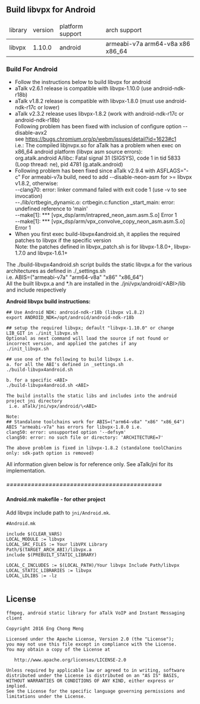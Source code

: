 ## Build libvpx for Android
####
<table>
<thead>
<tr><td>library</td><td>version</td><td>platform support</td><td>arch support</td></tr>
</thead>
<tr><td>libvpx</td><td>1.10.0</td><td>android</td><td>armeabi-v7a arm64-v8a x86 x86_64</td></tr>
</table>

### Build For Android
- Follow the instructions below to build libvpx for android
- aTalk v2.6.1 release is compatible with libvpx-1.10.0 (use android-ndk-r18b) <br/>
- aTalk v1.8.2 release is compatible with libvpx-1.8.0 (must use android-ndk-r17c or lower) <br/>
- aTalk v2.3.2 release uses libvpx-1.8.2 (work with android-ndk-r17c or android-ndk-r18b)<br/>
  Following problem has been fixed with inclusion of configure option --disable-avx2<br/>
  see <https://bugs.chromium.org/p/webm/issues/detail?id=1623#c1><br/>
  i.e.: The compiled libjnvpx.so for aTalk has a problem when exec on x86_64 android platform (libvpx asm source errors):<br/>
  org.atalk.android A/libc: Fatal signal 31 (SIGSYS), code 1 in tid 5833 (Loop thread: ne), pid 4781 (g.atalk.android)
- Following problem has been fixed since aTalk v2.9.4 with ASFLAGS="-c"
  For armeabi-v7a build, need to add --disable-neon-asm for >= libvpx v1.8.2, otherwise:<br/>
  --clang70: error: linker command failed with exit code 1 (use -v to see invocation)<br/>
  --./lib/crtbegin_dynamic.o: crtbegin.c:function _start_main: error: undefined reference to 'main'<br/>
  --make\[1]: *** \[vpx_dsp/arm/intrapred_neon_asm.asm.S.o] Error 1<br/>
  --make\[1]: *** \[vpx_dsp/arm/vpx_convolve_copy_neon_asm.asm.S.o] Error 1<br/>
- When you first exec build-libvpx4android.sh, it applies the required patches to libvpx if the specific version<br/>
  Note: the patches defined in libvpx_patch.sh is for libvpx-1.8.0+, libvpx-1.7.0 and libvpx-1.6.1+<br/>
  
The ./build-libvpx4android.sh script builds the static libvpx.a for the various architectures as defined in ./_settings.sh<br/>
i.e. ABIS=("armeabi-v7a" "arm64-v8a" "x86" "x86_64")<br/>
All the built libvpx.a and *.h are installed in the ./jni/vpx/android/&lt;ABI>/lib and include respectively


**Android libvpx build instructions:**
```
## Use Android NDK: android-ndk-r18b (libvpx v1.8.2)
export ANDROID_NDK=/opt/android/android-ndk-r18b

## setup the required libvpx; default "libvpx-1.10.0" or change LIB_GIT in ./init_libvpx.sh
Optional as next command will load the source if not found or incorrect version, and applied the patches if any
./init_libvpx.sh
 
## use one of the following to build libvpx i.e.
a. for all the ABI's defined in _settings.sh
./build-libvpx4android.sh

b. for a specific <ABI>
./build-libvpx4android.sh <ABI>

The build installs the static libs and includes into the android project jni directory
 i.e. aTalk/jni/vpx/android/\<ABI>
```
```
Note:
## Standalone toolchains work for ABIS=("arm64-v8a" "x86" "x86_64")
ABIS "armeabi-v7a" has errors for libvpx-1.8.0 i.e.
clang50: error: unsupported option '--defsym'
clang50: error: no such file or directory: 'ARCHITECTURE=7'

The above problem is fixed in libvpx-1.8.2 (standalone toolChanins only: sdk-path option is removed)
```

All information given below is for reference only. See aTalk/jni for its implementation.

##### ============================================
#### Android.mk makefile - for other project
Add libvpx include path to `jni/Android.mk`. 

```
#Android.mk

include $(CLEAR_VARS)
LOCAL_MODULE := libvpx
LOCAL_SRC_FILES := Your libVPX Library Path/$(TARGET_ARCH_ABI)/libvpx.a
include $(PREBUILT_STATIC_LIBRARY)

LOCAL_C_INCLUDES := $(LOCAL_PATH)/Your libvpx Include Path/libvpx
LOCAL_STATIC_LIBRARIES := libvpx
LOCAL_LDLIBS := -lz
	
```

License
-------

    ffmpeg, android static library for aTalk VoIP and Instant Messaging client
    
    Copyright 2016 Eng Chong Meng
        
    Licensed under the Apache License, Version 2.0 (the "License");
    you may not use this file except in compliance with the License.
    You may obtain a copy of the License at
    
       http://www.apache.org/licenses/LICENSE-2.0
    
    Unless required by applicable law or agreed to in writing, software
    distributed under the License is distributed on an "AS IS" BASIS,
    WITHOUT WARRANTIES OR CONDITIONS OF ANY KIND, either express or implied.
    See the License for the specific language governing permissions and
    limitations under the License.




